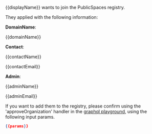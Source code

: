{{displayName}} wants to join the PublicSpaces registry.

They applied with the following information:

**DomainName**:

{{domainName}}

**Contact**:

{{contactName}}

{{contactEmail}}

**Admin**:

{{adminName}}

{{adminEmail}}

If you want to add them to the registry, please confirm using the
'approveOrganization' handler in the [graphql playground](https://2cnf4k566a.execute-api.eu-west-1.amazonaws.com/dev/playground),
using the following input params.

```json
{{params}}
```
